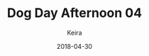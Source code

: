 ---
title: 'Dog Day Afternoon 04'
alt: 'Mysteries of the Arcana'
date: '2018-04-30'
author: 'Keira'
artist: 'Keira'
chapter: 'None'
filler: false
---